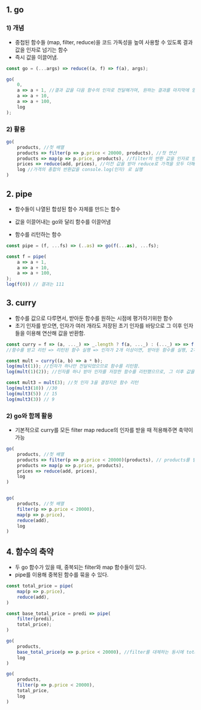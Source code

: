 ## 1. go

### 1) 개념

- 중첩된 함수들 (map, filter, reduce)을 코드 가독성을 높여 사용할 수 있도록 결과 값을 인자로 넘기는 함수
- 즉시 값을 이끌어냄.

```js
const go = (...args) => reduce((a, f) => f(a), args);

go(
  	0,
  	a => a + 1, //결과 값을 다음 함수의 인자로 전달해가며, 원하는 결과를 마지막에 얻는 함수
  	a => a + 10,
    a => a + 100,
    log
);
```



### 2) 활용

```js
go(
	products, //첫 배열
    products => filter(p => p.price < 20000, products), //첫 연산
    products => map(p => p.price, products), //filter의 반환 값을 인자로 받아 다시 연산
    prices => reduce(add, prices), //이전 값을 받아 reduce로 가격을 모두 더해 축약
    log //가격의 총합의 반환값을 console.log(인자) 로 싫행
)
```



## 2. pipe

- 함수들이 나열된 합성된 함수 자체를 만드는 함수

- 값을 이끌어내는 go와 달리 함수를 이끌어냄
- 함수를 리턴하는 함수

```js
const pipe = (f, ...fs) => (..as) => go(f(...as), ...fs);

const f = pipe(
	a => a + 1,
  	a => a + 10,
    a => a + 100,	
);
log(f(0)) // 결과는 111
```



## 3. curry

- 함수를 값으로 다루면서, 받아둔 함수를 원하는 시점에 평가하기위한 함수
- 초기 인자를 받으면, 인자가 여러 개라도 저장된 초기 인자를 바탕으로 그 이후 인자들을 이용해 연산해 값을 반환함.

```js
const curry = f => (a, ..._) => _.length ? f(a, ..._) : (..._) => => f(a, ..._);
//함수를 받고 리턴 => 리턴된 함수 실행 => 인자가 2개 이상이면, 받아둔 함수를 실행, 2개 미만이면 함수를 다시 리턴해 그 이후 받은 인자들을 합쳐 실행

const mult = curry((a, b) => a * b);
log(mult(1)); //인자가 하나만 전달되었으므로 함수를 리턴함.
log(mult(1)(2)); //인자를 하나 받아 인자를 저장한 함수를 리턴했으므로, 그 이후 값을 다음 인자로 활용

const mult3 = mult(3); //첫 인자 3을 결정지은 함수 리턴
log(mult3(10)) //30
log(mult3(5)) // 15
log(mult3(3)) // 9

```



### 2) go와 함께 활용

- 기본적으로 curry를 모든 filter map reduce의 인자를 받을 때 적용해주면 축약이 가능

```js
go(
	products, //첫 배열
    products => filter(p => p.price < 20000)(products), // products를 받아 products를 반환. 즉 축약이 가능
    products => map(p => p.price, products),
    prices => reduce(add, prices),
    log
)
```

```js

go(
	products, //첫 배열
	filter(p => p.price < 20000),
    map(p => p.price),
    reduce(add),
    log
)
```



## 4. 함수의 축약

- 두 go 함수가 있을 때, 중복되는 filter와 map 함수들이 있다.
- pipe를 이용해 중복된 함수를 묶을 수 있다.

```js
const total_price = pipe(
	map(p => p.price),
    reduce(add),
)

const base_total_price = predi => pipe(
	filter(predi),
    total_price);
)

go(
	products,
	base_total_price(p => p.price < 20000), //filter를 대체하는 동시에 total_price까지 함께 실행
    log
)

go(
	products,
	filter(p => p.price < 20000),
    total_price,
    log
)
```

